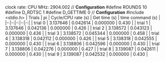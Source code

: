 clock rate:
CPU MHz:             2904.002
// **Configuration**
#define ROUNDS 10
#define D_RDTSC 1
#define D_GETTIME 0
// **Configuration**
#include <stdio.h>
| Trials | pi | Cycle/CPU rate (s) | Get time (s) | time command (s) |
|-:|-:|-:|-:|-:|
| trial 0 |  3.137646 | 0.042614 | 0.000000 | 0.430 |
| trial 1 |  3.137646 | 0.042136 | 0.000000 | 0.426 |
| trial 2 |  3.138572 | 0.043123 | 0.000000 | 0.436 |
| trial 3 |  3.138572 | 0.045344 | 0.000000 | 0.458 |
| trial 4 |  3.138318 | 0.042112 | 0.000000 | 0.426 |
| trial 5 |  3.138318 | 0.042555 | 0.000000 | 0.430 |
| trial 6 |  3.138806 | 0.042596 | 0.000000 | 0.430 |
| trial 7 |  3.138806 | 0.042276 | 0.000000 | 0.427 |
| trial 8 |  3.139087 | 0.042611 | 0.000000 | 0.430 |
| trial 9 |  3.139087 | 0.042532 | 0.000000 | 0.430 |
